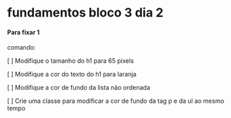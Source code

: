 # fundamentos bloco 3 dia 2

#### Para fixar 1 

  comando:

  [ ] Modifique o tamanho do h1 para 65 pixels

  [ ] Modifique a cor do texto do h1 para laranja

  [ ] Modifique a cor de fundo da lista não ordenada

  [ ] Crie uma classe para modificar a cor de fundo da tag p e da ul ao mesmo tempo
